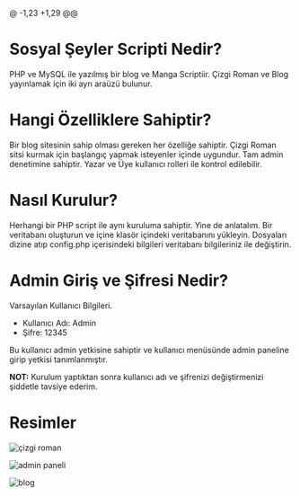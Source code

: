 @ -1,23 +1,29 @@
# Sosyal Şeyler Scripti Nedir?

PHP ve MySQL ile yazılmış bir blog ve Manga Scriptiir. Çizgi Roman ve Blog yayınlamak için iki ayrı araüzü bulunur.

# Hangi Özelliklere Sahiptir?

Bir blog sitesinin sahip olması gereken her özelliğe sahiptir. Çizgi Roman sitsi kurmak için başlangıç yapmak isteyenler içinde uygundur. Tam admin denetimine sahiptir. Yazar ve Üye kullanıcı rolleri ile kontrol edilebilir.

# Nasıl Kurulur?

Herhangi bir PHP script ile aynı kuruluma sahiptir. Yine de anlatalım. Bir veritabanı oluşturun ve içine klasör içindeki veritabanını yükleyin. Dosyaları dizine atıp config.php içerisindeki bilgileri veritabanı bilgileriniz ile değiştirin.

# Admin Giriş ve Şifresi Nedir?
Varsayılan Kullanıcı Bilgileri.

- Kullanıcı Adı: Admin
- Şifre: 12345

Bu kullanıcı admin yetkisine sahiptir ve kullanıcı menüsünde admin paneline girip yetkisi tanımlanmıştır. 

**NOT:** Kurulum yaptıktan sonra kullanıcı adı ve şifrenizi değiştirmenizi şiddetle tavsiye ederim.

# Resimler 

![çizgi roman](https://github.com/ArgonauTR/sosyal-seyler/assets/108693719/c99bc699-1c15-4809-9620-c694e537821d)

![admin paneli](https://github.com/ArgonauTR/sosyal-seyler/assets/108693719/bedf1235-37da-4192-b9c1-4df575220469)

![blog](https://github.com/ArgonauTR/sosyal-seyler/assets/108693719/0d57947f-2769-4a40-8d6c-497160308d88)
